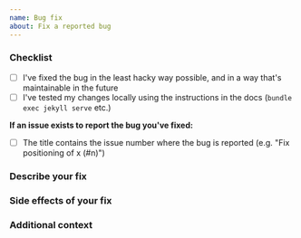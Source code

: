 ```yaml
---
name: Bug fix
about: Fix a reported bug
---
```


### Checklist
<!-- Mark these complete by putting an `x` in the brackets -->
 - [ ] I've fixed the bug in the least hacky way possible, and in a way that's maintainable in the future
 - [ ] I've tested my changes locally using the instructions in the docs (`bundle exec jekyll serve` etc.)

**If an issue exists to report the bug you've fixed:**
 - [ ] The title contains the issue number where the bug is reported (e.g. "Fix positioning of x (#n)")

### Describe your fix
<!-- A clear and concise description of how your changes fix the bug. -->

### Side effects of your fix
<!-- A clear and concise description of any potentially unexpected results. -->

### Additional context
<!-- Add any other context about the fix here. -->
